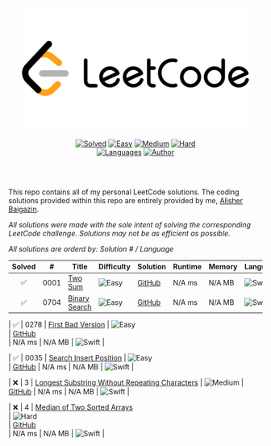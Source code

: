 <div align="center">
<img src="https://github.com/CrutchTheClutch/LeetCode/raw/master/logo.png" width="450" height="auto"/>

[![Solved](https://img.shields.io/badge/Solved-0/2494-337ab7.svg?style=flat)]()
[![Easy](https://img.shields.io/badge/Easy-4-5cb85c.svg?style=flat)]()
[![Medium](https://img.shields.io/badge/Medium-0-f0ad4e.svg?style=flat)]()
[![Hard](https://img.shields.io/badge/Hard-0-d9534f.svg?style=flat)]()
</br>
[![Languages](https://img.shields.io/badge/Languages-%20Swift-red.svg?style=flat)]()
[![Author](https://img.shields.io/badge/Author-Alisher%20Baigazin-blue.svg?style=flat)](https://leetcode.com/alisherbaigazin/)

</div>
</br>
</br>

This repo contains all of my personal LeetCode solutions. The coding solutions provided within this repo are entirely provided by me, [Alisher Baigazin](https://leetcode.com/alisherbaigazin/).

_All solutions were made with the sole intent of solving the corresponding LeetCode challenge. Solutions may not be as efficient as possible._

_All solutions are orderd by: Solution # / Language_

| Solved | #    | Title                                                                                                                           | Difficulty                                                           | Solution                                                                                    | Runtime | Memory | Language                                                                      |
| :----: | ---- | ------------------------------------------------------------------------------------------------------------------------------- | -------------------------------------------------------------------- | ------------------------------------------------------------------------------------------- | ------- | ------ | ----------------------------------------------------------------------------- |
|   ✅    | 0001    | [Two Sum](https://leetcode.com/problems/two-sum) | ![Easy](https://img.shields.io/badge/Easy-5cb85c.svg?style=flat) | [GitHub](0001-two-sum/0001-two-sum.swift) | N/A ms  | N/A MB | ![Swift](https://img.shields.io/badge/Swift--f1e05a.svg?style=flat) |
|   ✅    | 0704    | [Binary Search](https://leetcode.com/problems/binary-search) | ![Easy](https://img.shields.io/badge/Easy-5cb85c.svg?style=flat) | [GitHub](0704-binary-search/0704-binary-search.swift) | N/A ms  | N/A MB | ![Swift](https://img.shields.io/badge/Swift--f1e05a.svg?style=flat) |

|   ✅    | 0278    | [First Bad Version](https://leetcode.com/problems/first-bad-version)                                                                  | ![Easy](https://img.shields.io/badge/Easy-5cb85c.svg?style=flat)     
| [GitHub](0278-first-bad-version/0278-first-bad-version.swift)        
| N/A ms  | N/A MB | ![Swift](https://img.shields.io/badge/Swift--f1e05a.svg?style=flat) |

|   ✅    | 0035    | [Search Insert Position](https://leetcode.com/problems/search-insert-position)                                                        | ![Easy](https://img.shields.io/badge/Easy-5cb85c.svg?style=flat)     
| [GitHub](0035-search-insert-position/0035-search-insert-position.swift)
| N/A ms  | N/A MB | ![Swift](https://img.shields.io/badge/Swift--f1e05a.svg?style=flat) |

|   ❌    | 3    | [Longest Substring Without Repeating Characters](https://leetcode.com/problems/longest-substring-without-repeating-characters/) 
| ![Medium](https://img.shields.io/badge/Medium-f0ad4e.svg?style=flat) 
| [GitHub]() 
| N/A ms  | N/A MB | ![Swift](https://img.shields.io/badge/Swift--f1e05a.svg?style=flat) |

|   ❌    | 4    | [Median of Two Sorted Arrays](https://leetcode.com/problems/median-of-two-sorted-arrays/)                                       
| ![Hard](https://img.shields.io/badge/Hard-d9534f.svg?style=flat)     
| [GitHub]()                    
| N/A ms  | N/A MB | ![Swift](https://img.shields.io/badge/Swift--f1e05a.svg?style=flat) |
